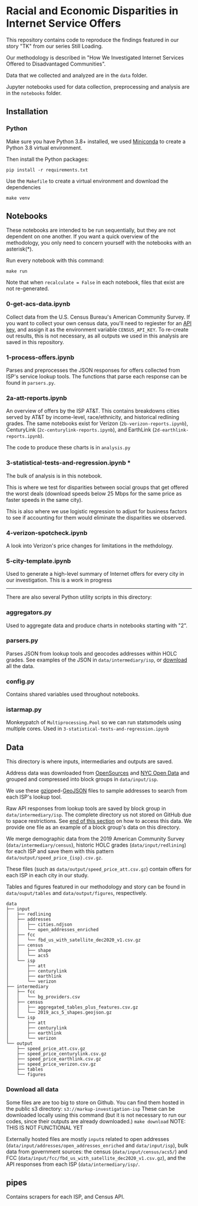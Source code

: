 # Racial and Economic Disparities in Internet Service Offers

This repository contains code to reproduce the findings featured in our story "TK" from our series Still Loading.

Our methodology is described in "How We Investigated Internet Services  Offered to Disadvantaged Communities".

Data that we collected and analyzed are in the `data` folder.

Jupyter notebooks used for data collection, preprocessing and analysis are in the `notebooks` folder.


## Installation
### Python
Make sure you have Python 3.8+ installed, we used [Miniconda](https://docs.conda.io/en/latest/miniconda.html) to create a Python 3.8 virtual environment.

Then install the Python packages:<br>
```
pip install -r requirements.txt
```

Use the `Makefile` to create a virtual environment and download the dependencies
```
make venv
```

## Notebooks
These notebooks are intended to be run sequentially, but they are not dependent on one another.  If you want a quick overview of the methodology, you only need to concern yourself with the notebooks with an asterisk(*).

Run every notebook with this command:
```
make run
```
Note that when `recalculate = False` in each notebook, files that exist are not re-generated.

### 0-get-acs-data.ipynb
Collect data from the U.S. Census Bureau's American Community Survey. If you want to collect your own census data, you'll need to regiester for an [API key](https://api.census.gov/data/key_signup.html), and assign it as the environment variable `CENSUS_API_KEY`. To re-create out results, this is not necessary, as all outputs we used in this analysis are saved in this repository.

### 1-process-offers.ipynb
Parses and preprocesses the JSON responses for offers collected from ISP's service lookup tools. The functions that parse each response can be found in `parsers.py`.

### 2a-att-reports.ipynb
An overview of offers by the ISP AT&T. This contains breakdowns cities served by AT&T by income-level, race/ethnicity, and historical redlining grades. The same notebooks exist for Verizon (`2b-verizon-reports.ipynb`), CenturyLink (`2c-centurylink-reports.ipynb`), and EarthLink (`2d-earthlink-reports.ipynb`).

The code to produce these charts is in `analysis.py`

### 3-statistical-tests-and-regression.ipynb *
The bulk of analysis is in this notebook. 

This is where we test for disparities between social groups that get offered the worst deals (download speeds below 25 Mbps for the same price as faster speeds in the same city).

This is also where we use logistic regression to adjust for business factors to see if accounting for them would eliminate the disparities we observed.

### 4-verizon-spotcheck.ipynb
A look into Verizon's price changes for limitations in the methdology.

### 5-city-template.ipynb
Used to generate a high-level summary of Internet offers for every city in our investigation. This is a work in progress


<hr>

There are also several Python utility scripts in this directory:

### aggregators.py
Used to aggregate data and produce charts in notebooks starting with "2".

### parsers.py
Parses JSON from lookup tools and geocodes addresses within HOLC grades. See examples of the JSON in `data/intermediary/isp`, or [download](#Download-all-data) all the data.

### config.py
Contains shared variables used throughout notebooks.

### istarmap.py
Monkeypatch of `Multiprocessing.Pool` so we can run statsmodels using multiple cores. Used in `3-statistical-tests-and-regression.ipynb`


## Data
This directory is where inputs, intermediaries and outputs are saved.

Address data was downloaded from [OpenSources](https://opensources.io) and [NYC Open Data](https://data.cityofnewyork.us/City-Government/NYC-Address-Points/g6pj-hd8k) and grouped and compressed into block groups in `data/input/isp`. 

We use these [gzip](https://www.gzip.org/)ped-[GeoJSON](https://geojson.org/) files to sample addresses to search from each ISP's lookup tool. 

Raw API responses from lookup tools are saved by block group in `data/intermediary/isp`. The complete directory us not stored on GitHub due to space restrictions. See [end of this section](#Download-all-data) on how to access this data. We provide one file as an example of a block group's data on this directory.

We merge demographic data from the 2019 American Community Survey (`data/intermediary/census`), historic HOLC grades (`data/input/redlining`) for each ISP and save them with this pattern `data/output/speed_price_{isp}.csv.gz`.

These files (such as `data/output/speed_price_att.csv.gz`) contain offers for each ISP in each city in our study.

Tables and figures featured in our methodology and story can be found in `data/ouput/tables` and `data/output/figures`, respectively.

```
data
├── input
│   ├── redlining
│   ├── addresses
│   │   ├── cities.ndjson
│   │   └── open_addresses_enriched
│   ├── fcc
│   │   └── fbd_us_with_satellite_dec2020_v1.csv.gz
│   ├── census
│   │   ├── shape
│   │   └── acs5
│   └── isp
│       ├── att
│       ├── centurylink
│       ├── earthlink
│       └── verizon
├── intermediary
│   ├── fcc
│   │   └── bg_providers.csv
│   ├── census
│   │   ├── aggregated_tables_plus_features.csv.gz
│   │   └── 2019_acs_5_shapes.geojson.gz
│   └── isp
│       ├── att
│       ├── centurylink
│       ├── earthlink
│       └── verizon
└── output
    ├── speed_price_att.csv.gz
    ├── speed_price_centurylink.csv.gz    
    ├── speed_price_earthlink.csv.gz
    ├── speed_price_verizon.csv.gz
    ├── tables
    └── figures
```

### Download all data
Some files are are too big to store on Github. You can find them hosted in the public s3 directory:
```s3://markup-investigation-isp```
These can be downloaded locally using this command (but it is not necessary to run our codes, since their outputs are already downloaded.)
```make download```
NOTE: THIS IS NOT FUNCTIONAL YET

Externally hosted files are mostly `input`s related to open addresses (`data/input/addresses/open_addresses_enriched` and `data/input/isp`), bulk data from government sources: the census (`data/input/census/acs5/`) and FCC (`data/input/fcc/fbd_us_with_satellite_dec2020_v1.csv.gz`), and the API responses from each ISP (`data/intermediary/isp/`. 

## pipes
Contains scrapers for each ISP, and Census API.